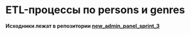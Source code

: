 # ETL-процессы по persons и genres

**Исходники лежат в репозитории [new_admin_panel_sprint_3](https://github.com/iManapov/new_admin_panel_sprint_3)**